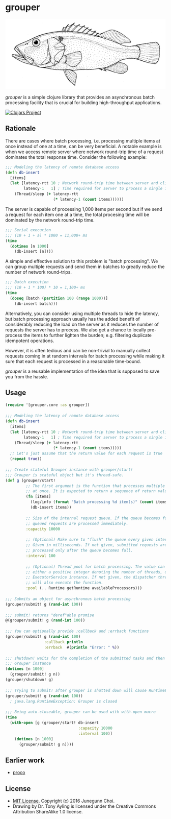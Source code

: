 grouper
=======

<img src="grouper.gif" width="580" title="Drawing by Dr. Tony Ayling. Licensed under the Creative Commons Attribution ShareAlike 1.0 license."/>

*grouper* is a simple clojure library that provides an asynchronous batch
processing facility that is crucial for building high-throughput applications.

[![Clojars Project](http://clojars.org/junegunn/grouper/latest-version.svg)](http://clojars.org/junegunn/grouper)

## Rationale

There are cases where batch processing, i.e. processing multiple items at once
instead of one at a time, can be very beneficial. A notable example is when we
access remote server where network round-trip time of a request dominates the
total response time. Consider the following example:

```clojure
;;; Modeling the latency of remote database access
(defn db-insert
  [items]
  (let [latency-rtt 10 ; Network round-trip time between server and client
        latency-1   1] ; Time required for server to process a single item
    (Thread/sleep (+ latency-rtt
                     (* latency-1 (count items))))))
```

The server is capable of processing 1,000 items per second but if we send
a request for each item one at a time, the total procesing time will be
dominated by the network round-trip time.

```clojure
;;; Serial execution
;;; (10 + 1 + a) * 1000 = 11,000+ ms
(time
  (dotimes [n 1000]
    (db-insert [n])))
```

A simple and effective solution to this problem is "batch processing". We can
group multiple requests and send them in batches to greatly reduce the
number of network round-trips.

```clojure
;;; Batch execution
;;; (10 + 1 * 100) * 10 = 1,100+ ms
(time
  (doseq [batch (partition 100 (range 1000))]
    (db-insert batch)))
```

Alternatively, you can consider using multiple threads to hide the latency,
but batch processing approach usually has the added benefit of considerably
reducing the load on the server as it reduces the number of requests the
server has to process. We also get a chance to locally pre-process the items
to further lighten the burden; e.g. filtering duplicate idempotent operations.

However, it is often tedious and can be non-trivial to manually collect
requests coming in at random intervals for batch processing while making it
sure that each request is processed in a reasonable time-bound.

*grouper* is a reusable implementation of the idea that is supposed to save
you from the hassle.

## Usage

```clojure
(require '[grouper.core :as grouper])

;;; Modeling the latency of remote database access
(defn db-insert
  [items]
  (let [latency-rtt 10 ; Network round-trip time between server and client
        latency-1   1] ; Time required for server to process a single item
    (Thread/sleep (+ latency-rtt
                     (* latency-1 (count items)))))
  ;; Let's just assume that the return value for each request is true
  (repeat true))

;;; Create stateful Grouper instance with grouper/start!
;;; Grouper is stateful object but it's thread-safe.
(def g (grouper/start!
         ;; The first argument is the function that processes multiple items
         ;; at once. It is expected to return a sequence of return values.
         (fn [items]
           (log/info (format "Batch processing %d item(s)" (count items)))
           (db-insert items))

         ;; Size of the internal request queue. If the queue becomes full,
         ;; queued requests are processed immediately.
         :capacity 10000

         ;; (Optional) Make sure to "flush" the queue every given interval.
         ;; Given in milliseconds. If not given, submitted requests are
         ;; processed only after the queue becomes full.
         :interval 100

         ;; (Optional) Thread pool for batch processing. The value can be
         ;; either a positive integer denoting the number of threads, or an
         ;; ExecutorService instance. If not given, the dispatcher thread
         ;; will also execute the function.
         :pool (.. Runtime getRuntime availableProcessors)))

;;; Submits an object for asynchronous batch processing
(grouper/submit! g (rand-int 100))

;;; submit! returns "deref"able promise
@(grouper/submit! g (rand-int 100))

;;; You can optionally provide :callback and :errback functions
(grouper/submit! g (rand-int 100)
                 :callback println
                 :errback  #(println "Error: " %))

;;; shutdown! waits for the completion of the submitted tasks and then closes
;;; Grouper instance
(dotimes [n 1000]
  (grouper/submit! g n))
(grouper/shutdown! g)

;;; Trying to submit! after grouper is shutted down will cause RuntimeError
(grouper/submit! g (rand-int 100))
  ; java.lang.RuntimeException: Grouper is closed

;;; Being auto-closeable, grouper can be used with with-open macro
(time
  (with-open [g (grouper/start! db-insert
                                :capacity 10000
                                :interval 100)]
    (dotimes [n 1000]
      (grouper/submit! g n))))
```

## Earlier work

- [proco](https://github.com/junegunn/proco)

## License

- [MIT License](LICENSE). Copyright (c) 2016 Junegunn Choi.
- Drawing by Dr. Tony Ayling is licensed under the Creative Commons
  Attribution ShareAlike 1.0 license.
